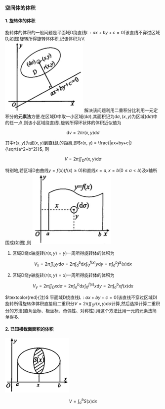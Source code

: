 ### 空间体的体积

#### 1. 旋转体的体积

旋转体的体积的一般问题是平面域D绕直线$L:ax+by+c=0$(该直线不穿过区域D,如图)旋转所得旋转体体积,记该体积为V.
![dingjifen3](Accessory/dingjifen3.png)
解决该问题利用二重积分比利用一元定积分的**元素法**方便.在区域D中取一小区域$(\mathrm{d}\sigma)$,其面积记为$\mathrm{d}\sigma,(x,y)$为区域$(\mathrm{d}\sigma)$中的任一点,则该小区域绕直线L旋转所得环状体的体积近似值为

$$
\mathrm{d}v=2\pi r(x,y)\mathrm{d}\sigma
$$

其中$r(x, y)$为点$(x, y)$到直线L的距离,即$r(x, y) = \frac{|ax+by+c|}{\sqrt{a^2+b^2}}$, 则

$$
V=2\pi \iint_D r(x, y)\mathrm{d}\sigma
$$

特别地,若区域D由曲线$y=f(x)(f(x)\geqslant0)$和直线$x=a,x=b(0\leqslant a< b)$及x轴所围成(如图),则
![dingjifen4](Accessory/dingjifen4.png)

1. 区域D绕x轴旋转$(r(x, y) = y)$一周所得旋转体的体积为

$$
V_x=2\pi \iint_D y\mathrm{d}\sigma = 2\pi \int_a^b \mathrm{d}x\int_0^{f(x)}y\mathrm{d}y=\pi \int_a^b f^2(x)\mathrm{d}x
$$

2. 区域D绕y轴旋转$(r(x, y) = x)$一周所得旋转体的体积为

$$
V_y=2\pi \iint_D x\mathrm{d}\sigma = 2\pi \int_a^b \mathrm{d}x\int_0^{f(x)}x\mathrm{d}y=2\pi \int_a^b xf(x)\mathrm{d}x
$$

$\textcolor{red}{注}$ 平面域D绕直线$L:ax+by+c=0$(该直线不穿过区域D)旋转所得旋转体体积直接用二重积分$V=2\pi\iint_D r(x, y)\mathrm{d}\sigma$计算,然后选择计算二重积分的方法(直角坐标、极坐标、奇偶性、对称性).用这个方法比用一元的元素法简单得多.

#### 2. 已知横截面面积的体积

![dingjifen5](Accessory/dingjifen5.png)

$$
V=\int_a^b S(x)\mathrm{d}x
$$
